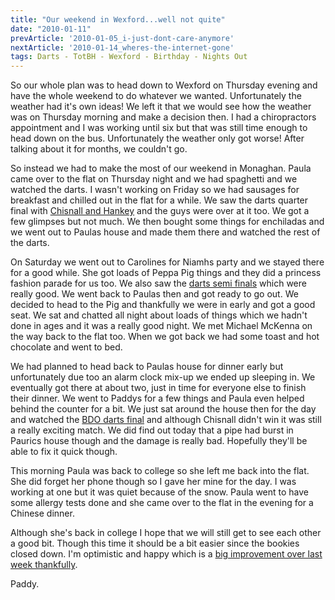 ```yaml
---
title: "Our weekend in Wexford...well not quite"
date: "2010-01-11"
prevArticle: '2010-01-05_i-just-dont-care-anymore'
nextArticle: '2010-01-14_wheres-the-internet-gone'
tags: Darts - TotBH - Wexford - Birthday - Nights Out
---
```

So our whole plan was to head down to Wexford on Thursday evening and have the whole weekend to do whatever we wanted. Unfortunately the weather had it's own ideas! We left it that we would see how the weather was on Thursday morning and make a decision then. I had a chiropractors appointment and I was working until six but that was still time enough to head down on the bus. Unfortunately the weather only got worse! After talking about it for months, we couldn't go.

So instead we had to make the most of our weekend in Monaghan. Paula came over to the flat on Thursday night and we had spaghetti and we watched the darts. I wasn't working on Friday so we had sausages for breakfast and chilled out in the flat for a while. We saw the darts quarter final with [Chisnall and Hankey](http://www.rte.ie/sport/darts/2010/0108/darts.html) and the guys were over at it too. We got a few glimpses but not much. We then bought some things for enchiladas and we went out to Paulas house and made them there and watched the rest of the darts.

On Saturday we went out to Carolines for Niamhs party and we stayed there for a good while. She got loads of Peppa Pig things and they did a princess fashion parade for us too. We also saw the [darts semi finals](http://www.rte.ie/sport/darts/2010/0109/darts.html) which were really good. We went back to Paulas then and got ready to go out. We decided to head to the Pig and thankfully we were in early and got a good seat. We sat and chatted all night about loads of things which we hadn't done in ages and it was a really good night. We met Michael McKenna on the way back to the flat too. When we got back we had some toast and hot chocolate and went to bed.

We had planned to head back to Paulas house for dinner early but unfortunately due too an alarm clock mix-up we ended up sleeping in. We eventually got there at about two, just in time for everyone else to finish their dinner. We went to Paddys for a few things and Paula even helped behind the counter for a bit. We just sat around the house then for the day and watched the [BDO darts final](http://www.rte.ie/sport/darts/2010/0110/darts.html) and although Chisnall didn't win it was still a really exciting match. We did find out today that a pipe had burst in Paurics house though and the damage is really bad. Hopefully they'll be able to fix it quick though.

This morning Paula was back to college so she left me back into the flat. She did forget her phone though so I gave her mine for the day. I was working at one but it was quiet because of the snow. Paula went to have some allergy tests done and she came over to the flat in the evening for a Chinese dinner.

Although she's back in college I hope that we will still get to see each other a good bit. Though this time it should be a bit easier since the bookies closed down. I'm optimistic and happy which is a [big improvement over last week thankfully](/posts/2010-01-05_i-just-dont-care-anymore).

Paddy.